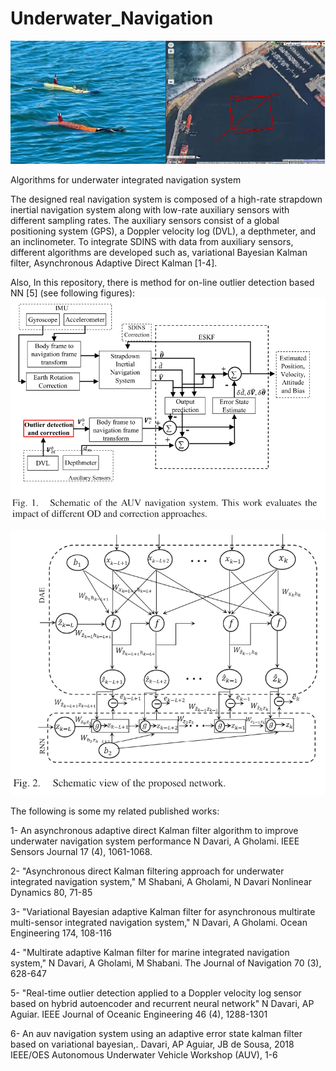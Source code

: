 # Underwater_Navigation

![AUV](https://github.com/NarjesDavari/Underwater_Navigation/blob/main/AUV.png)


Algorithms for underwater integrated navigation system

The designed real navigation system is composed of a high-rate strapdown inertial navigation system along with low-rate auxiliary sensors with different sampling rates. The auxiliary sensors consist of a global positioning system (GPS), a Doppler velocity log (DVL), a depthmeter, and an inclinometer.
To integrate SDINS with data from auxiliary sensors, different algorithms are developed such as, variational Bayesian Kalman filter, Asynchronous Adaptive Direct Kalman [1-4].

Also, In this repository, there is method for on-line outlier detection based NN [5] (see following figures):
![OD_DVL](https://github.com/NarjesDavari/Underwater_Navigation/blob/main/OD_DVL.PNG)

![Pro_NN](https://github.com/NarjesDavari/Underwater_Navigation/blob/main/Pro_NN.PNG)

The following is some my related published works:

1- An asynchronous adaptive direct Kalman filter algorithm to improve underwater navigation system performance
N Davari, A Gholami. IEEE Sensors Journal 17 (4), 1061-1068.

2- "Asynchronous direct Kalman filtering approach for underwater integrated navigation system," M Shabani, A Gholami, N Davari
Nonlinear Dynamics 80, 71-85

3- "Variational Bayesian adaptive Kalman filter for asynchronous multirate multi-sensor integrated navigation system," N Davari, A Gholami. Ocean Engineering 174, 108-116

4- "Multirate adaptive Kalman filter for marine integrated navigation system," N Davari, A Gholami, M Shabani. The Journal of Navigation 70 (3), 628-647

5- "Real-time outlier detection applied to a Doppler velocity log sensor based on hybrid autoencoder and recurrent neural network"
N Davari, AP Aguiar. IEEE Journal of Oceanic Engineering 46 (4), 1288-1301

6- An auv navigation system using an adaptive error state kalman filter based on variational bayesian,. Davari, AP Aguiar, JB de Sousa, 2018 IEEE/OES Autonomous Underwater Vehicle Workshop (AUV), 1-6
